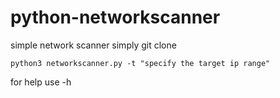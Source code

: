 # python-networkscanner
simple network scanner 
simply git clone
```
python3 networkscanner.py -t "specify the target ip range"
```
for help use -h 

